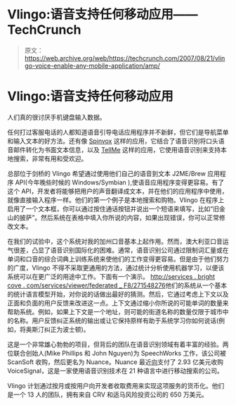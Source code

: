# Vlingo:语音支持任何移动应用——TechCrunch

> 原文：<https://web.archive.org/web/https://techcrunch.com/2007/08/21/vlingo-voice-enable-any-mobile-application/amp/>

# Vlingo:语音支持任何移动应用

[](https://web.archive.org/web/20170713060956/http://vlingo.com/)人们真的很讨厌手机键盘输入数据。

任何打过客服电话的人都知道语音引导电话应用程序并不新鲜，但它们是导航菜单和输入文本的好方法。还有像 [Spinvox](https://web.archive.org/web/20170713060956/http://www.techcrunch.com/2006/05/25/spinvox-converts-voicemails-to-text/) 这样的应用，它结合了语音识别将口头语音邮件转化为书面文本信息，以及 [TellMe](https://web.archive.org/web/20170713060956/http://www.techcrunch.com/2007/02/26/microsoft-has-acquired-tellme/) 这样的应用，它使用语音识别来支持本地搜索，非常有用和受欢迎。

总部位于剑桥的 Vlingo 希望通过使用他们自己的语音到文本 J2ME/Brew 应用程序 API(今年晚些时候的 Windows/Symbian ),使语音应用程序变得更容易。有了这个 API，开发者将能够把用户的声音翻译成文本，并在他们的应用程序中使用，就像直接输入程序一样。他们的第一个例子是本地搜索和购物。Vlingo 在程序上启用了一个文本框，你可以通过按住通话按钮并说出一个短语来填写，比如“旧金山的披萨”。然后系统在表格中填入你所说的内容，如果出现错误，你可以正常修改文本。

在我们的试验中，这个系统对我的加州口音基本上起作用。然而，澳大利亚口音运气很差，凸显了语音识别国际化的困难。通常，语音识别公司通过限制词汇量或在单词和口音的综合词典上训练系统来使他们的工作变得更容易。但是由于他们努力的广度，Vlingo 不得不采取更通用的方法，通过统计分析使用机器学习，以便该系统可以在更广泛的用途中工作。下面有一个演示。
[http://services . bright cove . com/services/viewer/federated _ F8/271548276](https://web.archive.org/web/20170713060956/http://services.brightcove.com/services/viewer/federated_f8/271548276)他们的系统从一个基本的统计语言模型开始，对你说的话做出最好的猜测。然后，它通过考虑上下文以及正面和负面的用户反馈来改进这一点。上下文通过缩小你所说的可能单词的数量来帮助系统。例如，如果上下文是一个地址，则可能的街道名称的数量仅限于城市中的名称。用户反馈纠正系统的输出或让它保持原样有助于系统学习你如何说话(例如，将奥斯汀纠正为波士顿)。

这是一个非常雄心勃勃的项目，但背后的团队在语音识别领域有着丰富的经验。两位联合创始人(Mike Phillips 和 John Nguyen)为 SpeechWorks 工作，该公司被 ScanSoft 收购，然后更名为 Nuance。Nuance 最近[向](https://web.archive.org/web/20170713060956/http://mobilecrunch.com/2007/05/15/one-speech-recognition-company-eats-another-nuance-acquires-voicesignal/)支付了 2.93 亿美元收购 VoiceSignal，这是一家使用语音识别技术在 21 种语言中进行移动搜索的公司。

Vlingo 计划通过按月或按用户向开发者收取费用来实现这项服务的货币化。他们是一个 13 人的团队，拥有来自 CRV 和适马风险投资公司的 650 万美元。